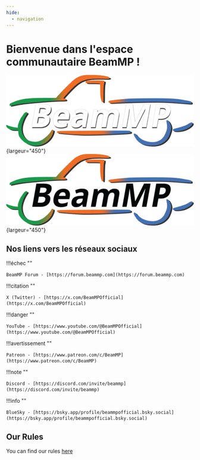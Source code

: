 ```yaml
---
hide:
  - navigation
---
```


# Bienvenue dans l'espace communautaire BeamMP !

![BeamMP Multicolore-Blanc](../../assets/content/BeamMP-Multi-WhtLtr-crop.png#only-dark) {largeur="450"} ![BeamMP Multicolore-Noir](../../assets/content/BeamMP-Multi-BlkLtr-crop.png#only-light) {largeur="450"}

## Nos liens vers les réseaux sociaux

!!!échec ""

```
BeamMP Forum - [https://forum.beammp.com](https://forum.beammp.com)
```

!!!citation ""

```
X (Twitter) - [https://x.com/BeamMPOfficial](https://x.com/BeamMPOfficial)
```

!!!danger ""

```
YouTube - [https://www.youtube.com/@BeamMPOfficial](https://www.youtube.com/@BeamMPOfficial)
```

!!!avertissement ""

```
Patreon - [https://www.patreon.com/c/BeamMP](https://www.patreon.com/c/BeamMP)
```

!!!note ""

```
Discord - [https://discord.com/invite/beammp](https://discord.com/invite/beammp)
```

!!!info ""

```
BlueSky - [https://bsky.app/profile/beammpofficial.bsky.social](https://bsky.app/profile/beammpofficial.bsky.social)
```

## Our Rules

You can find our rules [here](rules.md)
